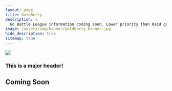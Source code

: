 ```yaml
---
layout: page
title: GoldBerry
description: >
  Go Battle League information coming soon. Lower priority than Raid guides and teambuilding.
image: /assets/img/banner/goldberry_banner.jpg
hide_description: true
sitemap: true
---
```


![](http://matohub.com/assets/img/banner/goldberry_banner.jpg)
### This is a major header!

## Coming Soon
